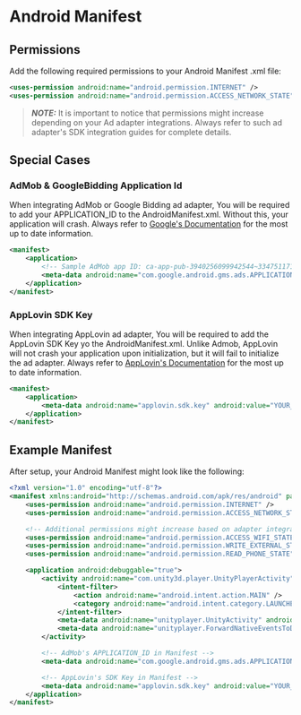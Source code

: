 # Android Manifest

## Permissions
Add the following required permissions to your Android Manifest .xml file:

```xml
<uses-permission android:name="android.permission.INTERNET" />
<uses-permission android:name="android.permission.ACCESS_NETWORK_STATE" />
```

> **_NOTE:_** It is important to notice that permissions might increase depending on your Ad adapter integrations. Always refer to such ad adapter's SDK integration guides for complete details. 

## Special Cases

### AdMob & GoogleBidding Application Id

When integrating AdMob or Google Bidding ad adapter, You will be required to add your APPLICATION_ID to the AndroidManifest.xml. Without this, your application will crash. Always refer to [Google's Documentation](https://developers.google.com/admob/android/quick-start) for the most up to date information.

```xml
<manifest>
    <application>
        <!-- Sample AdMob app ID: ca-app-pub-3940256099942544~3347511713 -->
        <meta-data android:name="com.google.android.gms.ads.APPLICATION_ID" android:value="ca-app-pub-xxxxxxxxxxxxxxxx~yyyyyyyyyy"/>
    </application>
</manifest>
```

### AppLovin SDK Key

When integrating AppLovin ad adapter, You will be required to add the AppLovin SDK Key yo the AndroidManifest.xml. Unlike Admob, AppLovin will not crash your application upon initialization, but it will fail to initialize the ad adapter. Always refer to [AppLovin's Documentation](https://dash.applovin.com/documentation/mediation/android/getting-started/integration) for the most up to date information.

```xml
<manifest>
    <application>
        <meta-data android:name="applovin.sdk.key" android:value="YOUR_SDK_KEY_HERE"/>
    </application>
</manifest>
```

## Example Manifest
After setup, your Android Manifest might look like the following:

```xml
<?xml version="1.0" encoding="utf-8"?>
<manifest xmlns:android="http://schemas.android.com/apk/res/android" package="com.unity3d.player" xmlns:tools="http://schemas.android.com/tools" android:name="androidx.multidex.MultiDexApplication">
    <uses-permission android:name="android.permission.INTERNET" />
    <uses-permission android:name="android.permission.ACCESS_NETWORK_STATE" />

    <!-- Additional permissions might increase based on adapter integrations. e.g look below. -->
    <uses-permission android:name="android.permission.ACCESS_WIFI_STATE" />
    <uses-permission android:name="android.permission.WRITE_EXTERNAL_STORAGE" />
    <uses-permission android:name="android.permission.READ_PHONE_STATE" />

    <application android:debuggable="true">
        <activity android:name="com.unity3d.player.UnityPlayerActivity" android:theme="@style/UnityThemeSelector">
            <intent-filter>
                <action android:name="android.intent.action.MAIN" />
                <category android:name="android.intent.category.LAUNCHER" />
            </intent-filter>
            <meta-data android:name="unityplayer.UnityActivity" android:value="true" />
            <meta-data android:name="unityplayer.ForwardNativeEventsToDalvik" android:value="true" />
        </activity>

        <!-- AdMob's APPLICATION_ID in Manifest -->
        <meta-data android:name="com.google.android.gms.ads.APPLICATION_ID" android:value="ca-app-pub-xxxxxxxxxxxxxxxx~yyyyyyyyyy"/>

        <!-- AppLovin's SDK Key in Manifest -->
        <meta-data android:name="applovin.sdk.key" android:value="YOUR_SDK_KEY_HERE"/>
    </application>
</manifest>
```
